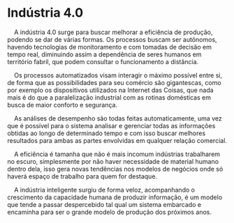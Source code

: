 # Indústria 4.0

    A indústria 4.0 surge para buscar melhorar a eficiência de produção, podendo se dar de várias formas. Os processos buscam ser autônomos, havendo tecnologias de monitoramento e com tomadas de decisão em tempo real, diminuindo assim a dependência de seres humanos em território fabril, que podem consultar o funcionamento a distância.

    Os processos automatizados visam interagir o máximo possível entre si, de forma que as possibilidades para seu comércio são gigantescas, como por exemplo os dispositivos utilizados na Internet das Coisas, que nada mais é do que a paralelização industrial com as rotinas domésticas em busca de maior conforto e segurança.

    As análises de desempenho são todas feitas automaticamente, uma vez que é possível para o sistema analisar e gerenciar todas as informações obtidas ao longo de determinado tempo e com isso buscar melhores resultados para ambas as partes envolvidas em qualquer relação comercial.

    A eficiência é tamanha que não é mais incomum indústrias trabalharem no escuro, simplesmente por não haver necessidade de material humano dentro dela, isso gera novas tendências nos modelos de negócios onde só haverá espaço de trabalho para quem for destaque.

    A indústria inteligente surgiu de forma veloz, acompanhando o crescimento da capacidade humana de produzir informação, é um modelo que tende a passar despercebido tal qual um sistema embarcado e encaminha para ser o grande modelo de produção dos próximos anos.
